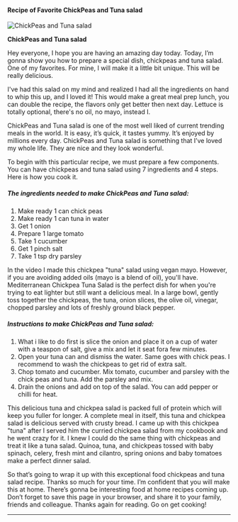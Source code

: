             

#### Recipe of Favorite ChickPeas and Tuna salad

![ChickPeas and Tuna salad](https://img-global.cpcdn.com/recipes/5583581666607104/751x532cq70/chickpeas-and-tuna-salad-recipe-main-photo.jpg)

**ChickPeas and Tuna salad**

Hey everyone, I hope you are having an amazing day today. Today, I’m gonna show you how to prepare a special dish, chickpeas and tuna salad. One of my favorites. For mine, I will make it a little bit unique. This will be really delicious.

I've had this salad on my mind and realized I had all the ingredients on hand to whip this up, and I loved it! This would make a great meal prep lunch, you can double the recipe, the flavors only get better then next day. Lettuce is totally optional, there's no oil, no mayo, instead I.

ChickPeas and Tuna salad is one of the most well liked of current trending meals in the world. It is easy, it’s quick, it tastes yummy. It’s enjoyed by millions every day. ChickPeas and Tuna salad is something that I’ve loved my whole life. They are nice and they look wonderful.

To begin with this particular recipe, we must prepare a few components. You can have chickpeas and tuna salad using 7 ingredients and 4 steps. Here is how you cook it.

##### The ingredients needed to make ChickPeas and Tuna salad:

1.  Make ready 1 can chick peas
2.  Make ready 1 can tuna in water
3.  Get 1 onion
4.  Prepare 1 large tomato
5.  Take 1 cucumber
6.  Get 1 pinch salt
7.  Take 1 tsp dry parsley

In the video I made this chickpea "tuna" salad using vegan mayo. However, if you are avoiding added oils (mayo is a blend of oil), you'll have. Mediterranean Chickpea Tuna Salad is the perfect dish for when you're trying to eat lighter but still want a delicious meal. In a large bowl, gently toss together the chickpeas, the tuna, onion slices, the olive oil, vinegar, chopped parsley and lots of freshly ground black pepper.

##### Instructions to make ChickPeas and Tuna salad:

1.  What i like to do first is slice the onion and place it on a cup of water with a teaspon of salt, give a mix and let it seat fora few minutes.
2.  Open your tuna can and dismiss the water. Same goes with chick peas. I recommend to wash the chickpeas to get rid of extra salt.
3.  Chop tomato and cucumber. Mix tomato, cucumber and parsley with the chick peas and tuna. Add the parsley and mix.
4.  Drain the onions and add on top of the salad. You can add pepper or chilli for heat.

This delicious tuna and chickpea salad is packed full of protein which will keep you fuller for longer. A complete meal in itself, this tuna and chickpea salad is delicious served with crusty bread. I came up with this chickpea "tuna" after I served him the curried chickpea salad from my cookbook and he went crazy for it. I knew I could do the same thing with chickpeas and treat it like a tuna salad. Quinoa, tuna, and chickpeas tossed with baby spinach, celery, fresh mint and cilantro, spring onions and baby tomatoes make a perfect dinner salad.

So that’s going to wrap it up with this exceptional food chickpeas and tuna salad recipe. Thanks so much for your time. I’m confident that you will make this at home. There’s gonna be interesting food at home recipes coming up. Don’t forget to save this page in your browser, and share it to your family, friends and colleague. Thanks again for reading. Go on get cooking!

* * *